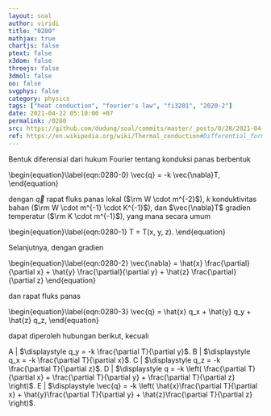```yaml
---
layout: soal
author: viridi
title: "0280"
mathjax: true
chartjs: false
ptext: false
x3dom: false
threejs: false
3dmol: false
oo: false
svgphys: false
category: physics
tags: ["heat conduction", "fourier's law", "fi3201", "2020-2"]
date: 2021-04-22 05:10:00 +07
permalink: /0280
src: https://github.com/dudung/soal/commits/master/_posts/0/28/2021-04-22-fourier-law-hc-fd-2d-0.md
ref: https://en.wikipedia.org/wiki/Thermal_conduction#Differential_form
---
```

Bentuk diferensial dari hukum Fourier tentang konduksi panas berbentuk

\begin{equation}\label{eqn:0280-0}
\vec{q} = -k \vec{\nabla}T,
\end{equation}

dengan $\vec{q}$ rapat fluks panas lokal ($\rm W \cdot m^{-2}$), $k$ konduktivitas bahan ($\rm W \cdot m^{-1} \cdot K^{-1}$), dan $\vec{\nabla}T$ gradien temperatur ($\rm K \cdot m^{-1}$), yang  mana secara umum

\begin{equation}\label{eqn:0280-1}
T = T(x, y, z).
\end{equation}

Selanjutnya, dengan gradien

\begin{equation}\label{eqn:0280-2}
\vec{\nabla} = \hat{x} \frac{\partial}{\partial x} + \hat{y} \frac{\partial}{\partial y} + \hat{z} \frac{\partial}{\partial z}
\end{equation}

dan rapat fluks panas

\begin{equation}\label{eqn:0280-3}
\vec{q} = \hat{x} q_x + \hat{y} q_y + \hat{z} q_z,
\end{equation}

dapat diperoleh hubungan berikut, kecuali

A | $\displaystyle q_y = -k \frac{\partial T}{\partial y}$.
B | $\displaystyle q_x = -k \frac{\partial T}{\partial x}$.
C | $\displaystyle q_z = -k \frac{\partial T}{\partial z}$.
D | $\displaystyle q = -k \left( \frac{\partial T}{\partial x} + \frac{\partial T}{\partial y} + \frac{\partial T}{\partial z} \right)$.
E | $\displaystyle \vec{q} = -k \left( \hat{x}\frac{\partial T}{\partial x} + \hat{y}\frac{\partial T}{\partial y} + \hat{z}\frac{\partial T}{\partial z} \right)$.
